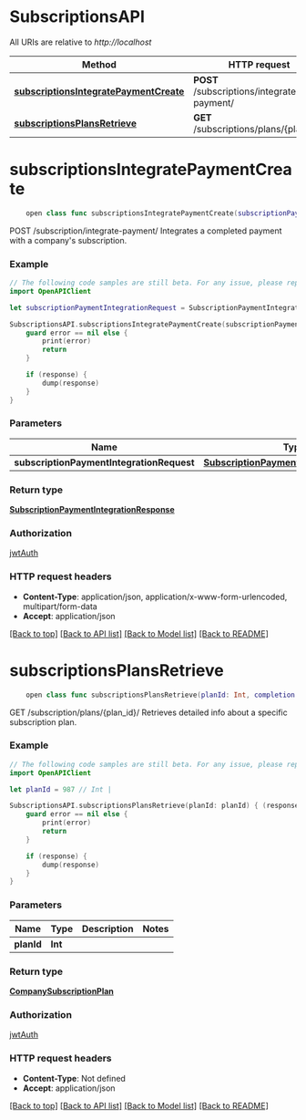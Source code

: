# SubscriptionsAPI

All URIs are relative to *http://localhost*

Method | HTTP request | Description
------------- | ------------- | -------------
[**subscriptionsIntegratePaymentCreate**](SubscriptionsAPI.md#subscriptionsintegratepaymentcreate) | **POST** /subscriptions/integrate-payment/ | 
[**subscriptionsPlansRetrieve**](SubscriptionsAPI.md#subscriptionsplansretrieve) | **GET** /subscriptions/plans/{plan_id}/ | 


# **subscriptionsIntegratePaymentCreate**
```swift
    open class func subscriptionsIntegratePaymentCreate(subscriptionPaymentIntegrationRequest: SubscriptionPaymentIntegrationRequest, completion: @escaping (_ data: SubscriptionPaymentIntegrationResponse?, _ error: Error?) -> Void)
```



POST /subscription/integrate-payment/ Integrates a completed payment with a company's subscription.

### Example
```swift
// The following code samples are still beta. For any issue, please report via http://github.com/OpenAPITools/openapi-generator/issues/new
import OpenAPIClient

let subscriptionPaymentIntegrationRequest = SubscriptionPaymentIntegrationRequest(company: 123, plan: 123, billingCycle: BillingCycleEnum(), paymentId: "paymentId_example", status: "status_example") // SubscriptionPaymentIntegrationRequest | 

SubscriptionsAPI.subscriptionsIntegratePaymentCreate(subscriptionPaymentIntegrationRequest: subscriptionPaymentIntegrationRequest) { (response, error) in
    guard error == nil else {
        print(error)
        return
    }

    if (response) {
        dump(response)
    }
}
```

### Parameters

Name | Type | Description  | Notes
------------- | ------------- | ------------- | -------------
 **subscriptionPaymentIntegrationRequest** | [**SubscriptionPaymentIntegrationRequest**](SubscriptionPaymentIntegrationRequest.md) |  | 

### Return type

[**SubscriptionPaymentIntegrationResponse**](SubscriptionPaymentIntegrationResponse.md)

### Authorization

[jwtAuth](../README.md#jwtAuth)

### HTTP request headers

 - **Content-Type**: application/json, application/x-www-form-urlencoded, multipart/form-data
 - **Accept**: application/json

[[Back to top]](#) [[Back to API list]](../README.md#documentation-for-api-endpoints) [[Back to Model list]](../README.md#documentation-for-models) [[Back to README]](../README.md)

# **subscriptionsPlansRetrieve**
```swift
    open class func subscriptionsPlansRetrieve(planId: Int, completion: @escaping (_ data: CompanySubscriptionPlan?, _ error: Error?) -> Void)
```



GET /subscription/plans/{plan_id}/ Retrieves detailed info about a specific subscription plan.

### Example
```swift
// The following code samples are still beta. For any issue, please report via http://github.com/OpenAPITools/openapi-generator/issues/new
import OpenAPIClient

let planId = 987 // Int | 

SubscriptionsAPI.subscriptionsPlansRetrieve(planId: planId) { (response, error) in
    guard error == nil else {
        print(error)
        return
    }

    if (response) {
        dump(response)
    }
}
```

### Parameters

Name | Type | Description  | Notes
------------- | ------------- | ------------- | -------------
 **planId** | **Int** |  | 

### Return type

[**CompanySubscriptionPlan**](CompanySubscriptionPlan.md)

### Authorization

[jwtAuth](../README.md#jwtAuth)

### HTTP request headers

 - **Content-Type**: Not defined
 - **Accept**: application/json

[[Back to top]](#) [[Back to API list]](../README.md#documentation-for-api-endpoints) [[Back to Model list]](../README.md#documentation-for-models) [[Back to README]](../README.md)

